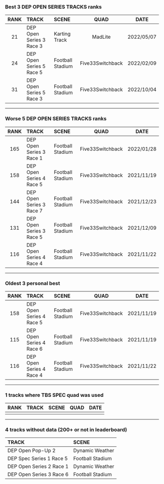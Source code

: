 ### Best 3 DEP OPEN SERIES TRACKS ranks
|RANK|TRACK|SCENE|QUAD|DATE|
|:---:|:---|:---|:---:|:---:|
|21|DEP Open Series 3 Race 3|Karting Track|MadLite|2022/05/07|
|24|DEP Open Series 5 Race 5|Football Stadium|Five33Switchback|2022/02/09|
|31|DEP Open Series 5 Race 3|Football Stadium|Five33Switchback|2022/10/04|
---
### Worse 5 DEP OPEN SERIES TRACKS ranks
|RANK|TRACK|SCENE|QUAD|DATE|
|:---:|:---|:---|:---:|:---:|
|165|DEP Open Series 3 Race 1|Football Stadium|Five33Switchback|2022/01/28|
|158|DEP Open Series 4 Race 5|Football Stadium|Five33Switchback|2021/11/19|
|144|DEP Open Series 3 Race 7|Football Stadium|Five33Switchback|2021/12/23|
|131|DEP Open Series 3 Race 5|Football Stadium|Five33Switchback|2021/12/09|
|116|DEP Open Series 4 Race 4|Football Stadium|Five33Switchback|2021/11/22|
---
### Oldest 3 personal best
|RANK|TRACK|SCENE|QUAD|DATE|
|:---:|:---|:---|:---:|:---:|
|158|DEP Open Series 4 Race 5|Football Stadium|Five33Switchback|2021/11/19|
|115|DEP Open Series 4 Race 6|Football Stadium|Five33Switchback|2021/11/19|
|116|DEP Open Series 4 Race 4|Football Stadium|Five33Switchback|2021/11/22|
---
### 1 tracks where TBS SPEC quad was used
|RANK|TRACK|SCENE|QUAD|DATE|
|:---:|:---|:---|:---:|:---:|
||||||
---
### 4 tracks without data (200+ or not in leaderboard)
|TRACK|SCENE|
|:---|:---|
|DEP Open Pop-Up 2|Dynamic Weather|
|DEP Spec Series 1 Race 5|Football Stadium|
|DEP Open Series 2 Race 1|Dynamic Weather|
|DEP Open Series 3 Race 6|Football Stadium|
